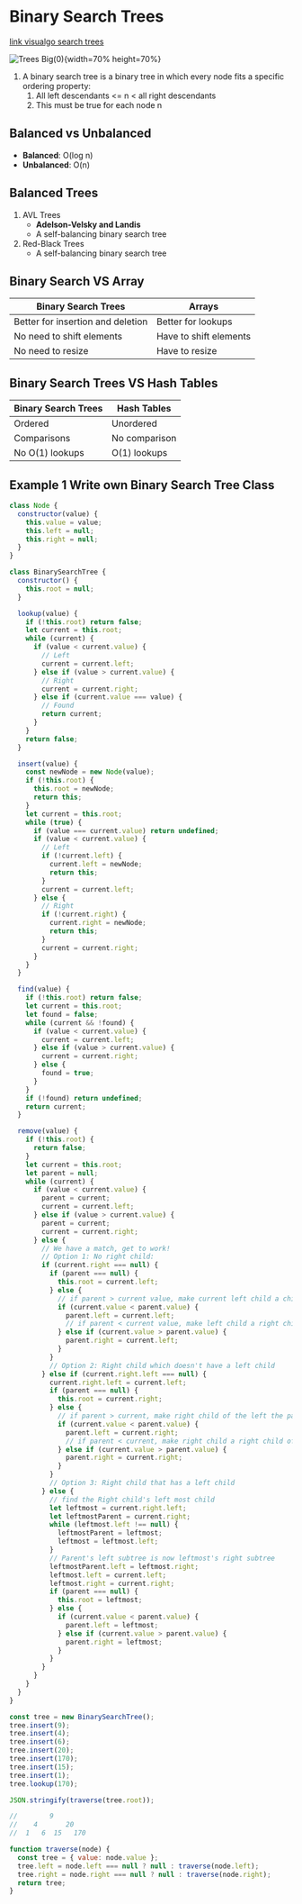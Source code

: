 
# Binary Search Trees

[link visualgo search trees](https://visualgo.net/en/bst?slide=1)

![Trees Big(0)](<Trees Big(0).png>){width=70% height=70%}

1. A binary search tree is a binary tree in which every node fits a specific ordering property:
     1. All left descendants <= n < all right descendants
     2. This must be true for each node n

## Balanced vs Unbalanced

- **Balanced**: O(log n)
- **Unbalanced**: O(n)

## Balanced Trees

1. AVL Trees
   - **Adelson-Velsky and Landis**
   - A self-balancing binary search tree
2. Red-Black Trees
   - A self-balancing binary search tree

## Binary Search VS Array

| Binary Search Trees | Arrays |
|---------------------|--------|
| Better for insertion and deletion | Better for lookups |
| No need to shift elements | Have to shift elements |
| No need to resize | Have to resize |

## Binary Search Trees VS Hash Tables

| Binary Search Trees | Hash Tables |
|---------------------|-------------|
| Ordered | Unordered |
| Comparisons | No comparison |
| No O(1) lookups | O(1) lookups |

## Example 1 Write own Binary Search Tree Class

``` javascript
class Node {
  constructor(value) {
    this.value = value;
    this.left = null;
    this.right = null;
  }
}

class BinarySearchTree {
  constructor() {
    this.root = null;
  }

  lookup(value) {
    if (!this.root) return false;
    let current = this.root;
    while (current) {
      if (value < current.value) {
        // Left
        current = current.left;
      } else if (value > current.value) {
        // Right
        current = current.right;
      } else if (current.value === value) {
        // Found
        return current;
      }
    }
    return false;
  }

  insert(value) {
    const newNode = new Node(value);
    if (!this.root) {
      this.root = newNode;
      return this;
    }
    let current = this.root;
    while (true) {
      if (value === current.value) return undefined;
      if (value < current.value) {
        // Left
        if (!current.left) {
          current.left = newNode;
          return this;
        }
        current = current.left;
      } else {
        // Right
        if (!current.right) {
          current.right = newNode;
          return this;
        }
        current = current.right;
      }
    }
  }

  find(value) {
    if (!this.root) return false;
    let current = this.root;
    let found = false;
    while (current && !found) {
      if (value < current.value) {
        current = current.left;
      } else if (value > current.value) {
        current = current.right;
      } else {
        found = true;
      }
    }
    if (!found) return undefined;
    return current;
  }

  remove(value) {
    if (!this.root) {
      return false;
    }
    let current = this.root;
    let parent = null;
    while (current) {
      if (value < current.value) {
        parent = current;
        current = current.left;
      } else if (value > current.value) {
        parent = current;
        current = current.right;
      } else {
        // We have a match, get to work!
        // Option 1: No right child:
        if (current.right === null) {
          if (parent === null) {
            this.root = current.left;
          } else {
            // if parent > current value, make current left child a child of parent
            if (current.value < parent.value) {
              parent.left = current.left;
              // if parent < current value, make left child a right child of parent
            } else if (current.value > parent.value) {
              parent.right = current.left;
            }
          }
          // Option 2: Right child which doesn't have a left child
        } else if (current.right.left === null) {
          current.right.left = current.left;
          if (parent === null) {
            this.root = current.right;
          } else {
            // if parent > current, make right child of the left the parent
            if (current.value < parent.value) {
              parent.left = current.right;
              // if parent < current, make right child a right child of the parent
            } else if (current.value > parent.value) {
              parent.right = current.right;
            }
          }
          // Option 3: Right child that has a left child
        } else {
          // find the Right child's left most child
          let leftmost = current.right.left;
          let leftmostParent = current.right;
          while (leftmost.left !== null) {
            leftmostParent = leftmost;
            leftmost = leftmost.left;
          }
          // Parent's left subtree is now leftmost's right subtree
          leftmostParent.left = leftmost.right;
          leftmost.left = current.left;
          leftmost.right = current.right;
          if (parent === null) {
            this.root = leftmost;
          } else {
            if (current.value < parent.value) {
              parent.left = leftmost;
            } else if (current.value > parent.value) {
              parent.right = leftmost;
            }
          }
        }
      }
    }
  }
}

const tree = new BinarySearchTree();
tree.insert(9);
tree.insert(4);
tree.insert(6);
tree.insert(20);
tree.insert(170);
tree.insert(15);
tree.insert(1);
tree.lookup(170);

JSON.stringify(traverse(tree.root));

//        9
//    4       20
//  1   6  15   170

function traverse(node) {
  const tree = { value: node.value };
  tree.left = node.left === null ? null : traverse(node.left);
  tree.right = node.right === null ? null : traverse(node.right);
  return tree;
}

```

